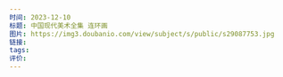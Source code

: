 ```yaml
---
时间: 2023-12-10
标题: 中国现代美术全集 连环画
图片: https://img3.doubanio.com/view/subject/s/public/s29087753.jpg
链接: 
tags: 
评价:
---
```




